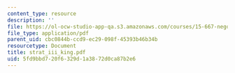 ```yaml
---
content_type: resource
description: ''
file: https://ol-ocw-studio-app-qa.s3.amazonaws.com/courses/15-667-negotiation-and-conflict-management-spring-2001/5fd9bbd720f6329d1a3872d0ca87b2e6_strat_iii_king.pdf
file_type: application/pdf
parent_uid: cbc0844b-ccd9-ec29-098f-45393b46b34b
resourcetype: Document
title: strat_iii_king.pdf
uid: 5fd9bbd7-20f6-329d-1a38-72d0ca87b2e6
---
```

